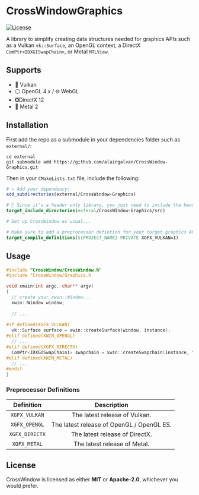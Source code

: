 # CrossWindowGraphics

[![License][license-img]][license-url]

A library to simplify creating data structures needed for graphics APIs such as a Vulkan `vk::Surface`, an OpenGL context, a DirectX `ComPtr<IDXGISwapChain>`, or Metal `MTLView`.

## Supports

 - 🌋 Vulkan 
 - ⚪ OpenGL 4.x / 🌐 WebGL
 - ❎DirectX 12
 - 🤖 Metal 2 

## Installation

First add the repo as a submodule in your dependencies folder such as `external/`:

```
cd external
git submodule add https://github.com/alaingalvan/CrossWindow-Graphics.git
```

Then in your `CMakeLists.txt` file, include the following:

```cmake
# ⬇ Add your dependency:
add_subdirectories(external/CrossWindow-Graphics)

# 🤯 Since it's a header only library, you just need to include the headers!
target_include_directories(exteral/CrossWIndow-Graphics/src)

# Set up CrossWindow as usual...

# Make sure to add a preprocessor defintion for your target graphics API:
target_compile_definitions(${PROJECT_NAME} PRIVATE XGFX_VULKAN=1)
```

## Usage

```cpp
#include "CrossWindow/CrossWindow.h"
#include "CrossWindow/Graphics.h

void xmain(int argc, char** argv)
{
  // create your xwin::Window...
  xwin::Window window;
  
  // ...
  
#if defined(XGFX_VULKAN)
  vk::Surface surface = xwin::createSurface(window, instance);
#elif defined(XWIN_OPENGL)
  // ...
#elif defined(XGFX_DIRECTX)
  ComPtr<IDXGISwapChain1> swapchain = xwin::createSwapchain(instance, factory);
#elif defined(XWIN_METAL)
  // ...
#endif
}

```

### Preprocessor Definitions

| Definition | Description |
|:-------------:|:-----------:|
| `XGFX_VULKAN` | The latest release of Vulkan. |
| `XGFX_OPENGL` | The latest release of OpenGL / OpenGL ES. |
| `XGFX_DIRECTX` | The latest release of DirectX. |
| `XGFX_METAL` | The latest release of Metal. |

## License

CrossWindow is licensed as either **MIT** or **Apache-2.0**, whichever you would prefer.

[license-img]: https://img.shields.io/:license-mit-blue.svg?style=flat-square
[license-url]: https://opensource.org/licenses/MIT